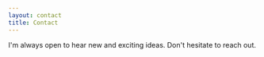 ```yaml
---
layout: contact
title: Contact
---
```


I'm always open to hear new and exciting ideas. Don't hesitate to reach out.